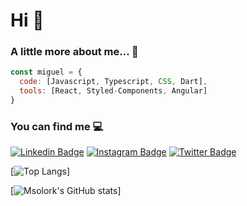 # Hi 👋

### A little more about me... 🚀
```js
const miguel = {
  code: [Javascript, Typescript, CSS, Dart],
  tools: [React, Styled-Components, Angular]
}
```

### You can find me 💻

[![Linkedin Badge](https://img.shields.io/badge/-soymiguelmartinez-blue?style=flat-square&logo=Linkedin&logoColor=white&link=https://www.linkedin.com/in/soymiguelmartinez/)](https://www.linkedin.com/in/soymiguelmartinez/)
[![Instagram Badge](https://img.shields.io/badge/-msolork-purple?style=flat-square&logo=instagram&logoColor=white&link=https://instagram.com/msolork/)](https://instagram.com/msolork)
[![Twitter Badge](https://img.shields.io/badge/-msolork-blue?style=flat-square&logo=Twitter&logoColor=white&link=https://twitter.com/msolork)](https://twitter.com/msolork)


[![Top Langs](https://github-readme-stats.vercel.app/api/top-langs/?username=msolork&layout&compact)]

[![Msolork's GitHub stats](https://github-readme-stats.vercel.app/api?username=msolork&show_icons=true&theme=gotham)]


